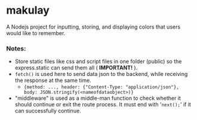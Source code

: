 # makulay
A Nodejs project for inputting, storing, and displaying colors that users would like to remember.

### Notes:
- Store static files like css and script files in one folder (public) so the express.static can send them all ( **IMPORTANT!** ).
- ```fetch()``` is used here to send data json to the backend, while receiving the response at the same time.
    - ```{method: ..., header: {"Content-Type: "application/json"}, body: JSON.stringify(<nameofdataobject>)}``` 
- "middleware" is used as a middle-man function to check whether it should continue or exit the route process. It must end with '```next();```' if it can successfully continue.
